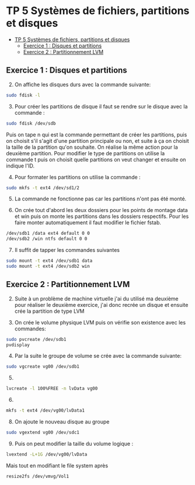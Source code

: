 # TP 5 Systèmes de fichiers, partitions et disques

- [TP 5 Systèmes de fichiers, partitions et disques](#tp-5-systèmes-de-fichiers-partitions-et-disques)
  - [Exercice 1 : Disques et partitions](#exercice-1--disques-et-partitions)
  - [Exercice 2 : Partitionnement LVM](#exercice-2--partitionnement-lvm)

## Exercice 1 : Disques et partitions

2. On affiche les disques durs avec la commande suivante:

```BASH
sudo fdisk -l
```

3. Pour créer les partitions de disque il faut se rendre sur le disque avec la commande :

```BASH
sudo fdisk /dev/sdb
```

Puis on tape n qui est la commande permettant de créer les partitions, puis on choisit s'il s'agit d'une partition principale ou non, et suite à ça on choisit la taille de la partition qu'on souhaite.
On réalise la même action pour la deuxième partition.
Pour modifier le type de partitions on utilise la commande t puis on choisit quelle partitions on veut changer et ensuite on indique l'ID.

4. Pour formater les partitions on utilise la commande :

```BASH
sudo mkfs -t ext4 /dev/sd1/2
```

5. La commande ne fonctionne pas car les partitions n'ont pas été monté.

6. On crée tout d'abord les deux dossiers pour les points de montage data et win puis on monte les partitions dans les dossiers respectifs.
Pour les faire monter automatiquement il faut modifier le fichier fstab.

``` BASH
/dev/sdb1 /data ext4 default 0 0 
/dev/sdb2 /win ntfs default 0 0 
 ```

7. Il suffit de tapper les commandes suivantes

```BASH
sudo mount -t ext4 /dev/sdb1 data 
sudo mount -t ext4 /dev/sdb2 win 
```

## Exercice 2 : Partitionnement LVM

2. Suite à un problème de machine virtuelle j'ai du utilisé ma deuxième pour réaliser le deuxième exercice, j'ai donc recrée un disque et ensuite crée la partition de type LVM

3. On crée le volume physique LVM puis on vérifie son existence avec les commandes:

```BASH
sudo pvcreate /dev/sdb1
pvdisplay
```

4. Par la suite le groupe de volume se crée avec la commande suivante:

```BASH
sudo vgcreate vg00 /dev/sdb1
```

5. 

```BASH
lvcreate -l 100%FREE -n lvData vg00
```

6. 

```BASH
mkfs -t ext4 /dev/vg00/lvData1
```

8. On ajoute le nouveau disque au groupe

```BASH
sudo vgextend vg00 /dev/sdc1
```

9. Puis on peut modifier la taille du volume logique :

```BASH
lvextend -L+1G /dev/vg00/lvData
```

Mais tout en modifiant le file system après 

```BASH
resize2fs /dev/vmvg/Vol1
```
